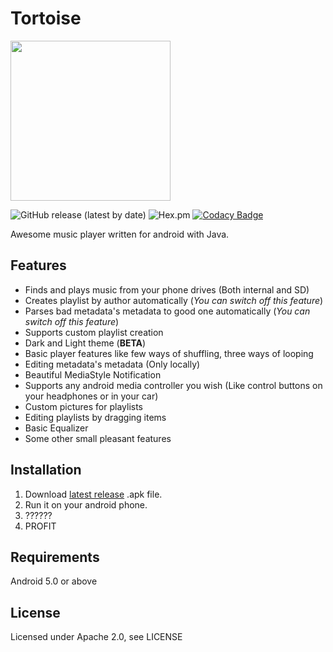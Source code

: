 Tortoise
========

<img src="http://www.krivocraft.ru/icon.jpg" height="256px"/>

![GitHub release (latest by date)](https://img.shields.io/github/v/release/zelenyhleb/tortoise?label=alpha)
![Hex.pm](https://img.shields.io/hexpm/l/tortoise)
[![Codacy Badge](https://api.codacy.com/project/badge/Grade/a8b89073eb0a40f6b8cb43f6580db473)](https://www.codacy.com/manual/zelenyhleb/tortoise?utm_source=github.com&amp;utm_medium=referral&amp;utm_content=zelenyhleb/tortoise&amp;utm_campaign=Badge_Grade)

Awesome music player written for android with Java.

## Features

  - Finds and plays music from your phone drives (Both internal and SD)
  - Creates playlist by author automatically (*You can switch off this feature*)
  - Parses bad metadata's metadata to good one automatically (*You can switch off this feature*)
  - Supports custom playlist creation
  - Dark and Light theme (**BETA**)
  - Basic player features like few ways of shuffling, three ways of looping
  - Editing metadata's metadata (Only locally)
  - Beautiful MediaStyle Notification
  - Supports any android media controller you wish (Like control buttons on your headphones or in your car)
  - Custom pictures for playlists
  - Editing playlists by dragging items
  - Basic Equalizer
  - Some other small pleasant features
  
## Installation

  1. Download [latest release](https://github.com/zelenyhleb/tortoise/releases/latest) .apk file. 
  2. Run it on your android phone.
  3. ??????
  4. PROFIT

## Requirements

Android 5.0 or above

## License

Licensed under Apache 2.0, see LICENSE
